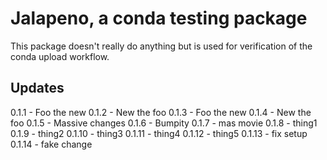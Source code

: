 # Jalapeno, a conda testing package

This package doesn't really do anything but is used for verification of the conda upload workflow.

## Updates

0.1.1 - Foo the new
0.1.2 - New the foo
0.1.3 - Foo the new
0.1.4 - New the foo
0.1.5 - Massive changes
0.1.6 - Bumpity
0.1.7 - mas movie
0.1.8 - thing1
0.1.9 - thing2
0.1.10 - thing3
0.1.11 - thing4
0.1.12 - thing5
0.1.13 - fix setup
0.1.14 - fake change
